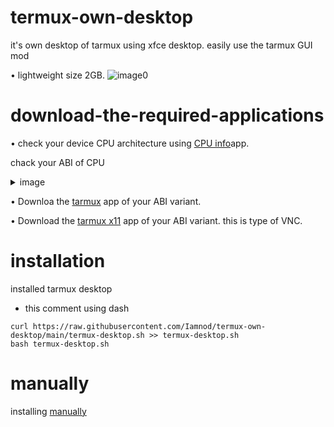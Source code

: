 # termux-own-desktop
it's own desktop of tarmux using xfce desktop. easily use the tarmux GUI mod 

• lightweight size 2GB.
![image0](https://github.com/Iamnod/termux-own-desktop/assets/166691075/26ccb03f-0983-473b-a5a9-8c30ce3ba9da)
# download-the-required-applications

• check your device CPU architecture using [CPU info](https://play.google.com/store/apps/details?id=com.kgurgul.cpuinfo)app.
 
chack your ABI of CPU
<details>
<summary>image</summary>
 
![image1](https://github.com/Iamnod/termux-on-desktop/assets/166691075/68bb34b8-7380-4621-ac8f-601cbc737589)

</details>

• Downloa the [tarmux](https://github.com/termux/termux-app/releases/tag/v0.118.0) app of your ABI variant.

• Download the [tarmux x11](https://github.com/termux/termux-x11/releases) app of your ABI variant.
this is type of VNC.
# installation
installed tarmux desktop
* this comment using dash
```
curl https://raw.githubusercontent.com/Iamnod/termux-own-desktop/main/termux-desktop.sh >> termux-desktop.sh
bash termux-desktop.sh
```
# manually
installing 
[manually](https://github.com/neel-xyt/termux-desktop/blob/main/Manually.md)

